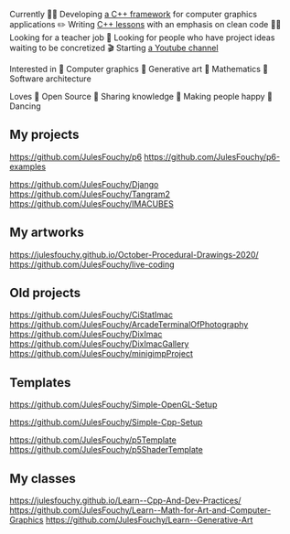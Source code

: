 Currently 
 👩‍💻 Developing [a C++ framework](https://coollibs.github.io/home/) for computer graphics applications
 ✏️ Writing [C++ lessons](https://julesfouchy.github.io/Learn--Cpp-And-Dev-Practices/) with an emphasis on clean code
 👨‍🏫 Looking for a teacher job
 👀 Looking for people who have project ideas waiting to be concretized
 🎬 Starting [a Youtube channel](https://www.youtube.com/channel/UC74MsUs2U6Qn3pSkKsNvasQ)

Interested in
 🌌 Computer graphics
 🎨 Generative art
 📐 Mathematics
 🔨 Software architecture

Loves
 💖 Open Source
 🎁 Sharing knowledge
 🤗 Making people happy
 💃 Dancing

## My projects

https://github.com/JulesFouchy/p6
https://github.com/JulesFouchy/p6-examples

https://github.com/JulesFouchy/Django
https://github.com/JulesFouchy/Tangram2
https://github.com/JulesFouchy/IMACUBES

## My artworks

https://julesfouchy.github.io/October-Procedural-Drawings-2020/
https://github.com/JulesFouchy/live-coding

## Old projects

https://github.com/JulesFouchy/CiStatImac
https://github.com/JulesFouchy/ArcadeTerminalOfPhotography
https://github.com/JulesFouchy/DixImac
https://github.com/JulesFouchy/DixImacGallery
https://github.com/JulesFouchy/minigimpProject

## Templates

https://github.com/JulesFouchy/Simple-OpenGL-Setup
<!-- https://github.com/JulesFouchy/Simple-Glimac-Setup -->
https://github.com/JulesFouchy/Simple-Cpp-Setup

https://github.com/JulesFouchy/p5Template
https://github.com/JulesFouchy/p5ShaderTemplate

## My classes

https://julesfouchy.github.io/Learn--Cpp-And-Dev-Practices/
https://github.com/JulesFouchy/Learn--Math-for-Art-and-Computer-Graphics
https://github.com/JulesFouchy/Learn--Generative-Art


<!--
**JulesFouchy/JulesFouchy** is a ✨ _special_ ✨ repository because its `README.md` (this file) appears on your GitHub profile.

Here are some ideas to get you started:

- 🔭 I’m currently working on ...
- 🌱 I’m currently learning ...
- 👯 I’m looking to collaborate on ...
- 🤔 I’m looking for help with ...
- 💬 Ask me about ...
- 📫 How to reach me: ...
- 😄 Pronouns: ...
- ⚡ Fun fact: ...
-->
